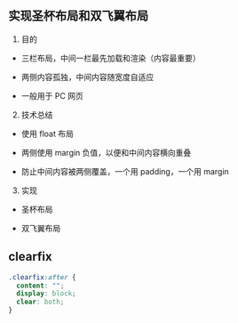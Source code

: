 ## 实现圣杯布局和双飞翼布局

1. 目的

- 三栏布局，中间一栏最先加载和渲染（内容最重要）

- 两侧内容孤独，中间内容随宽度自适应

- 一般用于 PC 网页

2. 技术总结

- 使用 float 布局

- 两侧使用 margin 负值，以便和中间内容横向重叠

- 防止中间内容被两侧覆盖，一个用 padding，一个用 margin

3. 实现

- 圣杯布局


- 双飞翼布局

## clearfix

```css
.clearfix:after {
  content: "";
  display: block;
  clear: both;
}
```

